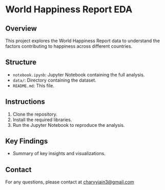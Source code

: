 # World Happiness Report EDA

## Overview
This project explores the World Happiness Report data to understand the factors contributing to happiness across different countries.

## Structure
- `notebook.ipynb`: Jupyter Notebook containing the full analysis.
- `data/`: Directory containing the dataset.
- `README.md`: This file.

## Instructions
1. Clone the repository.
2. Install the required libraries.
3. Run the Jupyter Notebook to reproduce the analysis.

## Key Findings
- Summary of key insights and visualizations.

## Contact
For any questions, please contact at charvyjain3@gmail.com
